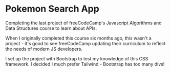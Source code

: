 # Pokemon Search App

Completing the last project of freeCodeCamp's Javascript Algorithms and Data Structures course to learn about APIs.

When I originally completed this course six months ago, this wasn't a project - it's good to see freeCodeCamp updating their curriculum to reflect the needs of modern JS developers.

I set up the project with Bootstrap to test my knowledge of this CSS framework. I decided I much prefer Tailwind - Bootstrap has too many divs!
